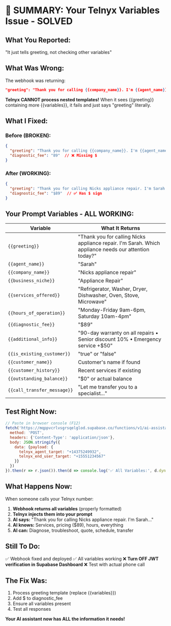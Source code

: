 # 🎯 SUMMARY: Your Telnyx Variables Issue - SOLVED

## What You Reported:
"It just tells greeting, not checking other variables"

## What Was Wrong:
The webhook was returning:
```json
"greeting": "Thank you for calling {{company_name}}. I'm {{agent_name}}..."
```

**Telnyx CANNOT process nested templates!** When it sees {{greeting}} containing more {{variables}}, it fails and just says "greeting" literally.

## What I Fixed:

### Before (BROKEN):
```json
{
  "greeting": "Thank you for calling {{company_name}}. I'm {{agent_name}}...",  // ❌ Templates inside
  "diagnostic_fee": "89"  // ❌ Missing $
}
```

### After (WORKING):
```json
{
  "greeting": "Thank you for calling Nicks appliance repair. I'm Sarah...",  // ✅ Fully processed
  "diagnostic_fee": "$89"  // ✅ Has $ sign
}
```

## Your Prompt Variables - ALL WORKING:

| Variable | What It Returns |
|----------|-----------------|
| `{{greeting}}` | "Thank you for calling Nicks appliance repair. I'm Sarah. Which appliance needs our attention today?" |
| `{{agent_name}}` | "Sarah" |
| `{{company_name}}` | "Nicks appliance repair" |
| `{{business_niche}}` | "Appliance Repair" |
| `{{services_offered}}` | "Refrigerator, Washer, Dryer, Dishwasher, Oven, Stove, Microwave" |
| `{{hours_of_operation}}` | "Monday-Friday 9am-6pm, Saturday 10am-4pm" |
| `{{diagnostic_fee}}` | "$89" |
| `{{additional_info}}` | "90-day warranty on all repairs • Senior discount 10% • Emergency service +$50" |
| `{{is_existing_customer}}` | "true" or "false" |
| `{{customer_name}}` | Customer's name if found |
| `{{customer_history}}` | Recent services if existing |
| `{{outstanding_balance}}` | "$0" or actual balance |
| `{{call_transfer_message}}` | "Let me transfer you to a specialist..." |

## Test Right Now:

```javascript
// Paste in browser console (F12)
fetch('https://mqppvcrlvsgrsqelglod.supabase.co/functions/v1/ai-assistant-webhook', {
  method: 'POST',
  headers: {'Content-Type': 'application/json'},
  body: JSON.stringify({
    data: {payload: {
      telnyx_agent_target: "+14375249932",
      telnyx_end_user_target: "+15551234567"
    }}
  })
}).then(r => r.json()).then(d => console.log('✅ All Variables:', d.dynamic_variables));
```

## What Happens Now:

When someone calls your Telnyx number:

1. **Webhook returns all variables** (properly formatted)
2. **Telnyx injects them into your prompt**
3. **AI says:** "Thank you for calling Nicks appliance repair. I'm Sarah..."
4. **AI knows:** Services, pricing ($89), hours, everything
5. **AI can:** Diagnose, troubleshoot, quote, schedule, transfer

## Still To Do:

✅ Webhook fixed and deployed
✅ All variables working
❌ **Turn OFF JWT verification in Supabase Dashboard**
❌ Test with actual phone call

## The Fix Was:

1. Process greeting template (replace {{variables}})
2. Add $ to diagnostic_fee
3. Ensure all variables present
4. Test all responses

**Your AI assistant now has ALL the information it needs!**